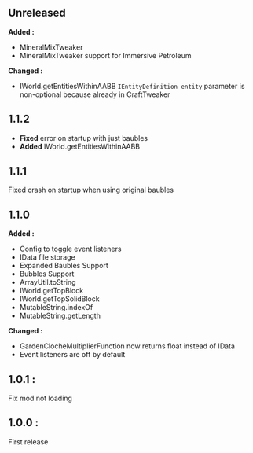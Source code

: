 ## Unreleased
**Added :**
- MineralMixTweaker
- MineralMixTweaker support for Immersive Petroleum

**Changed :**
- IWorld.getEntitiesWithinAABB `IEntityDefinition entity` parameter is non-optional because already in CraftTweaker

## 1.1.2
- **Fixed** error on startup with just baubles
- **Added** IWorld.getEntitiesWithinAABB

## 1.1.1
Fixed crash on startup when using original baubles

## 1.1.0

**Added :**
- Config to toggle event listeners
- IData file storage
- Expanded Baubles Support
- Bubbles Support
- ArrayUtil.toString
- IWorld.getTopBlock
- IWorld.getTopSolidBlock
- MutableString.indexOf
- MutableString.getLength

**Changed :**
- GardenClocheMultiplierFunction now returns float instead of IData
- Event listeners are off by default

## 1.0.1 : 
Fix mod not loading

## 1.0.0 :
First release